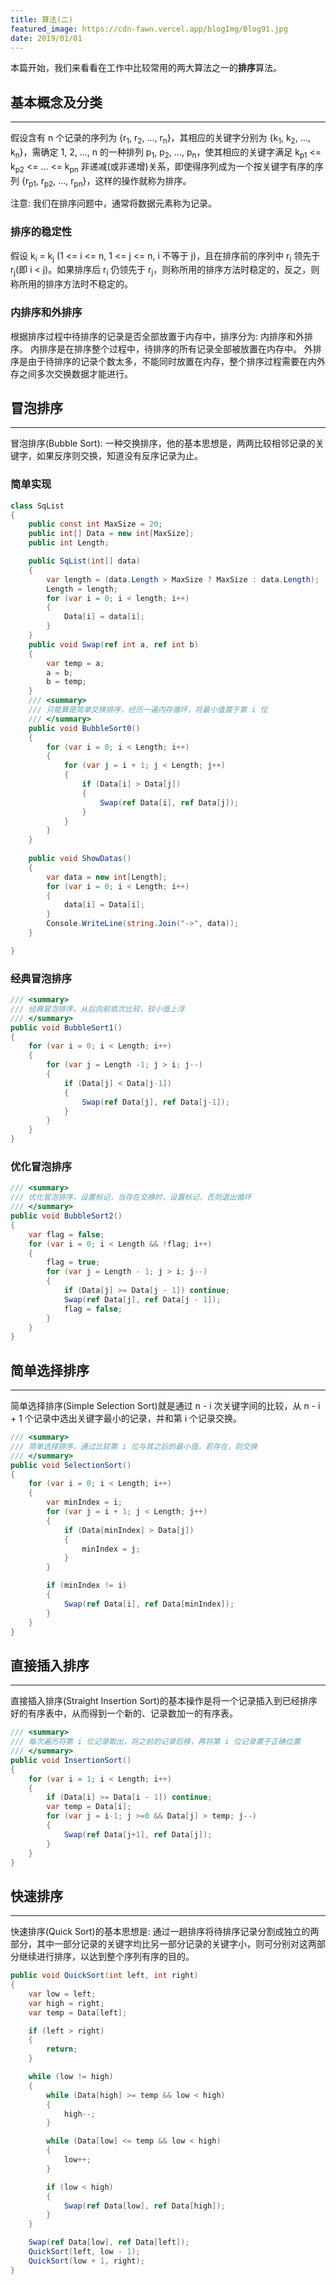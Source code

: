 ```yaml
---
title: 算法(二)
featured_image: https://cdn-fawn.vercel.app/blogImg/Blog91.jpg
date: 2019/01/01
---
```


本篇开始，我们来看看在工作中比较常用的两大算法之一的**排序**算法。

## 基本概念及分类
***  
假设含有 n 个记录的序列为 {r<sub>1</sub>, r<sub>2</sub>, ..., r<sub>n</sub>}，其相应的关键字分别为 {k<sub>1</sub>, k<sub>2</sub>, ..., k<sub>n</sub>}，需确定 1, 2, ..., n 的一种排列 p<sub>1</sub>, p<sub>2</sub>, ..., p<sub>n</sub>，使其相应的关键字满足 k<sub>p1</sub> <= k<sub>p2</sub> <= ... <= k<sub>pn</sub> 非递减(或非递增)关系，即使得序列成为一个按关键字有序的序列 {r<sub>p1</sub>, r<sub>p2</sub>, ..., r<sub>pn</sub>}，这样的操作就称为排序。

注意: 我们在排序问题中，通常将数据元素称为记录。

### 排序的稳定性
假设 k<sub>i</sub> = k<sub>j</sub> (1 <= i <= n, 1 <= j <= n, i 不等于 j)，且在排序前的序列中 r<sub>i</sub> 领先于 r<sub>j</sub>(即 i < j)。如果排序后 r<sub>i</sub> 仍领先于 r<sub>j</sub>，则称所用的排序方法时稳定的，反之，则称所用的排序方法时不稳定的。

### 内排序和外排序
根据排序过程中待排序的记录是否全部放置于内存中，排序分为: 内排序和外排序。
内排序是在排序整个过程中，待排序的所有记录全部被放置在内存中。
外排序是由于待排序的记录个数太多，不能同时放置在内存，整个排序过程需要在内外存之间多次交换数据才能进行。

## 冒泡排序
***  
冒泡排序(Bubble Sort): 一种交换排序，他的基本思想是，两两比较相邻记录的关键字，如果反序则交换，知道没有反序记录为止。

### 简单实现
``` csharp
class SqList
{
    public const int MaxSize = 20;
    public int[] Data = new int[MaxSize];
    public int Length;

    public SqList(int[] data)
    {
        var length = (data.Length > MaxSize ? MaxSize : data.Length);
        Length = length;
        for (var i = 0; i < length; i++)
        {
            Data[i] = data[i];
        }
    }
    public void Swap(ref int a, ref int b)
    {
        var temp = a;
        a = b;
        b = temp;
    }
    /// <summary>
    /// 只能算是简单交换排序，经历一遍内存循环，将最小值置于第 i 位
    /// </summary>
    public void BubbleSort0()
    {
        for (var i = 0; i < Length; i++)
        {
            for (var j = i + 1; j < Length; j++)
            {
                if (Data[i] > Data[j])
                {
                    Swap(ref Data[i], ref Data[j]);
                }
            }
        }
    }
    
    public void ShowDatas()
    {
        var data = new int[Length];
        for (var i = 0; i < Length; i++)
        {
            data[i] = Data[i];
        }
        Console.WriteLine(string.Join("->", data));
    }

}
```

### 经典冒泡排序
``` csharp
/// <summary>
/// 经典冒泡排序，从后向前依次比较，较小值上浮
/// </summary>
public void BubbleSort1()
{
    for (var i = 0; i < Length; i++)
    {
        for (var j = Length -1; j > i; j--)
        {
            if (Data[j] < Data[j-1])
            {
                Swap(ref Data[j], ref Data[j-1]);
            }
        }
    }
}
```

### 优化冒泡排序
``` csharp
/// <summary>
/// 优化冒泡排序，设置标记，当存在交换时，设置标记，否则退出循环
/// </summary>
public void BubbleSort2()
{
    var flag = false;
    for (var i = 0; i < Length && !flag; i++)
    {
        flag = true;
        for (var j = Length - 1; j > i; j--)
        {
            if (Data[j] >= Data[j - 1]) continue;
            Swap(ref Data[j], ref Data[j - 1]);
            flag = false;
        }
    }
}
```

## 简单选择排序
***  
简单选择排序(Simple Selection Sort)就是通过 n - i 次关键字间的比较，从 n - i + 1 个记录中选出关键字最小的记录，并和第 i 个记录交换。
``` csharp
/// <summary>
/// 简单选择排序，通过比较第 i 位与其之后的最小值，若存在，则交换
/// </summary>
public void SelectionSort()
{
    for (var i = 0; i < Length; i++)
    {
        var minIndex = i;
        for (var j = i + 1; j < Length; j++)
        {
            if (Data[minIndex] > Data[j])
            {
                minIndex = j;
            }
        }

        if (minIndex != i)
        {
            Swap(ref Data[i], ref Data[minIndex]);
        }
    }
}
```

## 直接插入排序
***  
直接插入排序(Straight Insertion Sort)的基本操作是将一个记录插入到已经排序好的有序表中，从而得到一个新的、记录数加一的有序表。
``` csharp
/// <summary>
/// 每次遍历将第 i 位记录取出，将之前的记录后移，再将第 i 位记录置于正确位置
/// </summary>
public void InsertionSort()
{
    for (var i = 1; i < Length; i++)
    {
        if (Data[i] >= Data[i - 1]) continue;
        var temp = Data[i];
        for (var j = i-1; j >=0 && Data[j] > temp; j--)
        {
            Swap(ref Data[j+1], ref Data[j]);
        }
    }
}
```

## 快速排序
***  
快速排序(Quick Sort)的基本思想是: 通过一趟排序将待排序记录分割成独立的两部分，其中一部分记录的关键字均比另一部分记录的关键字小，则可分别对这两部分继续进行排序，以达到整个序列有序的目的。
``` csharp
public void QuickSort(int left, int right)
{
    var low = left;
    var high = right;
    var temp = Data[left];

    if (left > right)
    {
        return;
    }

    while (low != high)
    {
        while (Data[high] >= temp && low < high)
        {
            high--;
        }

        while (Data[low] <= temp && low < high)
        {
            low++;
        }

        if (low < high)
        {
            Swap(ref Data[low], ref Data[high]);
        }
    }

    Swap(ref Data[low], ref Data[left]);
    QuickSort(left, low - 1);
    QuickSort(low + 1, right);
}
```